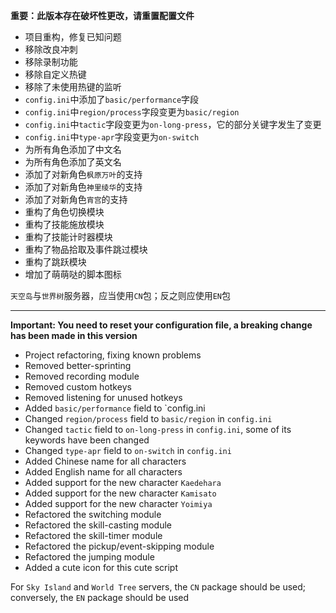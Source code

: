**重要：此版本存在破坏性更改，请重置配置文件**

- 项目重构，修复已知问题
- 移除改良冲刺
- 移除录制功能
- 移除自定义热键
- 移除了未使用热键的监听
- `config.ini`中添加了`basic/performance`字段
- `config.ini`中`region/process`字段变更为`basic/region`
- `config.ini`中`tactic`字段变更为`on-long-press`，它的部分关键字发生了变更
- `config.ini`中`type-apr`字段变更为`on-switch`
- 为所有角色添加了中文名
- 为所有角色添加了英文名
- 添加了对新角色`枫原万叶`的支持
- 添加了对新角色`神里绫华`的支持
- 添加了对新角色`宵宫`的支持
- 重构了角色切换模块
- 重构了技能施放模块
- 重构了技能计时器模块
- 重构了物品拾取及事件跳过模块
- 重构了跳跃模块
- 增加了萌萌哒的脚本图标

`天空岛`与`世界树`服务器，应当使用`CN`包；反之则应使用`EN`包

---

**Important: You need to reset your configuration file, a breaking change has been made in this version**

- Project refactoring, fixing known problems
- Removed better-sprinting
- Removed recording module
- Removed custom hotkeys
- Removed listening for unused hotkeys
- Added `basic/performance` field to `config.ini
- Changed `region/process` field to `basic/region` in `config.ini`
- Changed `tactic` field to `on-long-press` in `config.ini`, some of its keywords have been changed
- Changed `type-apr` field to `on-switch` in `config.ini`
- Added Chinese name for all characters
- Added English name for all characters
- Added support for the new character `Kaedehara`
- Added support for the new character `Kamisato`
- Added support for the new character `Yoimiya`
- Refactored the switching module
- Refactored the skill-casting module
- Refactored the skill-timer module
- Refactored the pickup/event-skipping module
- Refactored the jumping module
- Added a cute icon for this cute script

For `Sky Island` and `World Tree` servers, the `CN` package should be used; conversely, the `EN` package should be used